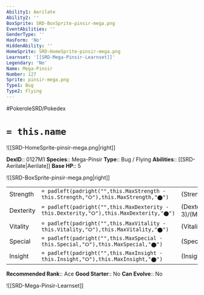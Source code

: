 ```yaml
---
Ability1: Aerilate
Ability2: ''
BoxSprite: SRD-BoxSprite-pinsir-mega.png
EventAbilities: ''
GenderType: ''
HasForm: 'No'
HiddenAbility: ''
HomeSprite: SRD-HomeSprite-pinsir-mega.png
Learnset: '[[SRD-Mega-Pinsir-Learnset]]'
Legendary: 'No'
Name: Mega-Pinsir
Number: 127
Sprite: pinsir-mega.png
Type1: Bug
Type2: Flying
---
```


#PokeroleSRD/Pokedex

# `= this.name`

![[SRD-HomeSprite-pinsir-mega.png|right]]

**DexID**:: 0127M1
**Species**:: Mega-Pinsir
**Type**:: Bug / Flying
**Abilities**:: [[SRD-Aerilate|Aerilate]]
**Base HP**:: 5

![[SRD-BoxSprite-pinsir-mega.png|right]]

|           |                                                                                        |                                          |
| --------- | -------------------------------------------------------------------------------------- | ---------------------------------------- |
| Strength  | `= padleft(padright("",this.MaxStrength - this.Strength,"⭘"),this.MaxStrength,"⬤")`    | (Strength::4)/(MaxStrength::8)   |
| Dexterity | `= padleft(padright("",this.MaxDexterity - this.Dexterity,"⭘"),this.MaxDexterity,"⬤")` | (Dexterity:: 3)/(MaxDexterity::6) |
| Vitality  | `= padleft(padright("",this.MaxVitality - this.Vitality,"⭘"),this.MaxVitality,"⬤")`    | (Vitality::3)/(MaxVitality::7)   |
| Special   | `= padleft(padright("",this.MaxSpecial - this.Special,"⭘"),this.MaxSpecial,"⬤")`       | (Special::2)/(MaxSpecial::4)     |
| Insight   | `= padleft(padright("",this.MaxInsight - this.Insight,"⭘"),this.MaxInsight,"⬤")`       | (Insight::2)/(MaxInsight::5)     |

**Recommended Rank**:: Ace
**Good Starter**:: No
**Can Evolve**:: No

![[SRD-Mega-Pinsir-Learnset]]